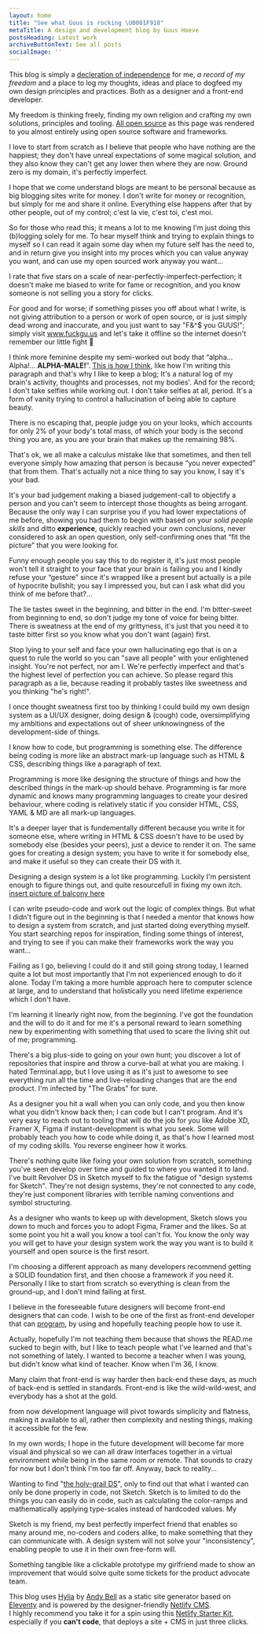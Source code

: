 ```yaml
---
layout: home
title: "See what Guus is rocking \U0001F918"
metaTitle: A design and development blog by Guus Hoeve
postsHeading: Latest work
archiveButtonText: See all posts
socialImage: ''
---
```

This blog is simply a [decleration of independence]() for me, *a record of my freedom* and a place to log my thoughts, ideas and place to dogfeed my own design principles and practices. Both as a designer and a front-end developer.  

My freedom is thinking freely, finding my own religion and crafting my own solutions, principles and tooling. [All open source](#) as this page was rendered to you almost entirely using open source software and frameworks. 

I love to start from scratch as I believe that people who have nothing are the happiest; they don't have unreal expectations of some magical solution, and they also know they can't get any lower then where they are now. Ground zero is my domain, it's perfectly imperfect.

I hope that we come understand blogs are meant to be personal because as big blogging sites write for money. I don't write for money or recognition, but simply for me and share it online. Everything else happens after that by other people, out of my control; c'est la vie, c'est toi, c'est moi.

So for those who read this; it means a lot to me knowing I'm just doing this (b)logging solely for me. To hear myself think and trying to explain things to myself so I can read it again some day when my future self has the need to, and in return give you insight into my proces which you can value anyway you want, and can use my open sourced work anyway you want... 

I rate that five stars on a scale of near-perfectly-imperfect-perfection; it doesn't make me biased to write for fame or recognition, and you know someone is not selling you a story for clicks. 

For good and for worse; if something pisses you off about what I write, is not giving attribution to a person or work of open source, or is just simply dead wrong and inaccurate, and you just want to say "F&^$ you GUUS!"; simply visit www.fuckgu.us and let's take it offline so the internet doesn't remember our little fight 🖖

I think more feminine despite my semi-worked out body that “alpha... Alpha!... **ALPHA-MALE!**”. [This is how I think](), like how I'm writing this paragraph and that's why I like to keep a blog; It's a natural log of my brain's activity, thoughts and processes, not my bodies'. And for the record; I don't take selfies while working out. I don't take selfies at all, period. It's a form of vanity trying to control a hallucination of being able to capture beauty.

There is no escaping that, people judge you on your looks, which accounts for only 2% of your body's total mass, of which your body is the second thing you are, as you are your brain that makes up the remaining 98%. 

That's ok, we all make a calculus mistake like that sometimes, and then tell everyone simply how amazing that person is because “you never expected” that from them. That's actually not a nice thing to say you know, I say it's your bad.

It's your bad judgement making a biased judgement-call to objectify a person and you can't seem to intercept those thoughts as being arrogant. Because the only way I can surprise you if you had lower expectations of me before, showing you had them to begin with based on your *solid people skills* and ditto **experience**, quickly reached your own conclusions, never considered to ask an open question, only self-confirming ones that “fit the picture” that you were looking for. 

Funny enough people you say this to do register it, it's just most people won't tell it straight to your face that your brain is failing you and I kindly refuse your “gesture” since it's wrapped like a present but actually is a pile of hypocrite bullshit; you say I impressed you, but can I ask what did you think of me before that?...

The lie tastes sweet in the beginning, and bitter in the end. I'm bitter-sweet from beginning to end, so don't judge my tone of voice for being bitter. There is sweatness at the end of my grittyness, it's just that you need it to taste bitter first so you know what you don't want (again) first. 

Stop lying to your self and face your own hallucinating ego that is on a quest to rule the world so you can "save all people" with your enlightened insight. You're not perfect, nor am I. We're perfectly imperfect and that's the highest level of perfection you can achieve. So please regard this paragraph as a lie, because reading it probably tastes like sweetness and you thinking "he's right!".

I once thought sweatness first too by thinking I could build my own design system as a UI/UX designer, doing design & (cough) code, oversimplifying my ambitions and expectations out of sheer unknowingness of the development-side of things. 

I know how to code, but programming is something else. The difference being coding is more like an abstract mark-up language such as HTML & CSS, describing things like a paragraph of text. 

Programming is more like designing the structure of things and how the described things in the mark-up should behave. Programming is far more dynamic and knows many programming languages to create your desired behaviour, where coding is relatively static if you consider HTML, CSS, YAML & MD are all mark-up languages. 

It's a deeper layer that is fundementally different because you write it for someone else, where writing in HTML & CSS doesn't have to be used by somebody else (besides your peers), just a device to render it on. The same goes for creating a design system; you have to write it for somebody else, and make it useful so they can create their DS with it.

Designing a design system is a lot like programming. Luckily I'm persistent enough to figure things out, and quite resourcefull in fixing my own itch. [insert picture of balcony here]()

I can write pseudo-code and work out the logic of complex things.  But what I didn't figure out in the beginning is that I needed a mentor that knows how to design a system from scratch, and just started doing everything myself. You start searching repos for inspiration, finding some things of interest, and trying to see if you can make their frameworks work the way you want...

Failing as I go, believing I could do it and still going strong today, I learned quite a lot but most importantly that I'm not experienced enough to do it alone. Today I'm taking a more humble approach here to computer science at large, and to understand that holistically you need lifetime experience which I don't have. 

I'm learning it linearly right now, from the beginning. I've got the foundation and the will to do it and for me it's a personal reward to learn something new by experimenting with something that used to scare the living shit out of me; programming.

There's a big plus-side to going on your own hunt; you discover a lot of repositories that inspire and throw a curve-ball at what you are making. I hated Terminal.app, but I love using it as it's just to awesome to see everything run all the time and live-reloading changes that are the end product. I'm infected by "The Grabs" for sure. 

As a designer you hit a wall when you can only code, and you then know what you didn't know back then; I can code but I can't program. And it's very easy to reach out to tooling that will do the job for you like Adobe XD, Framer X, Figma if instant-development is what you seek.  Some will probably teach you how to code while doing it, as that's how I learned most of my coding skills. You reverse engineer how it works.

There's nothing quite like fixing your own solution from scratch, something you've seen develop over time and guided to where you wanted it to land. I've built Revolver DS in Sketch myself to fix the fatigue of "design systems for Sketch". They're not design systems, they're not connected to any code, they're just component libraries with terrible naming conventions and symbol structuring.

As a designer who wants to keep up with development, Sketch slows you down to much and forces you to adopt Figma, Framer and the likes. So at some point you hit a wall you know a tool can't fix. You know the only way you will get to have your design system work the way you want is to build it yourself and open source is the first resort.

I'm choosing a different approach as many developers recommend getting a SOLID foundation first, and then choose a framework if you need it. Personally I like to start from scratch so everything is clean from the ground-up, and I don't mind failing at first.

I believe in the foreseeable future designers will become front-end designers that can code. I wish to be one of the first as front-end developer that can [program](), by using and hopefully teaching people how to use it. 

Actually, hopefully I'm not teaching them because that shows the READ.me sucked to begin with, but I like to teach people what I've learned and that's not something of lately. I wanted to become a teacher when I was young, but didn't know what kind of teacher. Know when I'm 36, I know.

Many claim that front-end is way harder then back-end these days, as much of back-end is settled in standards. Front-end is like the wild-wild-west, and everybody has a shot at the gold. 

from now development language will pivot towards simplicity and flatness, making it available to all, rather then complexity and nesting things, making it accessible for the few. 

In my own words; I hope in the future development will become far more visual ánd physical so we can all draw interfaces together in a virtual environment while being in the same room or remote. That sounds to crazy for now but I don't think I'm too far off. Anyway, back to reality...

Wanting to find "[the holy-grail DS]()", only to find out that what I wanted can only be done properly in code, not Sketch. Sketch is to limited to do the things you can easily do in code, such as calculating the color-ramps and mathematically applying type-scales instead of hardcoded values. My 

Sketch is my friend, my best perfectly imperfect friend that enables so many around me, no-coders and coders alike, to make something that they can communicate with. A design system will not solve your "inconsistency", enabling people to use it in their own free-form will.

Something tangible like a clickable prototype my girlfriend made to show an improvement that would solve quite some tickets for the product advocate team.

This blog uses [Hylia](https://app.netlify.com/start/deploy?repository=https://github.com/andybelldesign/hylia) by [Andy Bell](https://twitter.com/andybelldesign) as a static site generator based on [Eleventy](https://11ty.io) and is powered by the designer-friendly [Netlify CMS](https://www.netlifycms.org/). <br>I highly recommend you take it for a spin using this [Netlify Starter Kit](https://app.netlify.com/start/deploy?repository=https://github.com/andybelldesign/hylia), especially if you **can't code**, that deploys a site + CMS in just three clicks.
